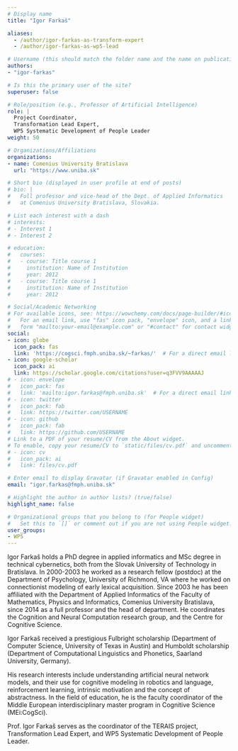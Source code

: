 ```yaml
---
# Display name
title: "Igor Farkaš"

aliases:
  - /author/igor-farkas-as-transform-expert
  - /author/igor-farkas-as-wp5-lead

# Username (this should match the folder name and the name on publications)
authors:
- "igor-farkas"

# Is this the primary user of the site?
superuser: false

# Role/position (e.g., Professor of Artificial Intelligence)
role: |
  Project Coordinator,
  Transformation Lead Expert,
  WP5 Systematic Development of People Leader
weight: 50

# Organizations/Affiliations
organizations:
- name: Comenius University Bratislava
  url: "https://www.uniba.sk"

# Short bio (displayed in user profile at end of posts)
# bio: |
#   Full professor and vice-head of the Dept. of Applied Informatics
#   at Comenius University Bratislava, Slovakia.

# List each interest with a dash
# interests:
# - Interest 1
# - Interest 2

# education:
#   courses:
#   - course: Title course 1
#     institution: Name of Institution
#     year: 2012
#   - course: Title course 1
#     institution: Name of Institution
#     year: 2012

# Social/Academic Networking
# For available icons, see: https://wowchemy.com/docs/page-builder/#icons
#   For an email link, use "fas" icon pack, "envelope" icon, and a link in the
#   form "mailto:your-email@example.com" or "#contact" for contact widget.
social:
- icon: globe
  icon_pack: fas
  link: 'https://cogsci.fmph.uniba.sk/~farkas/'  # For a direct email link, use "mailto:test@example.org".
- icon: google-scholar
  icon_pack: ai
  link: https://scholar.google.com/citations?user=q3FVV9AAAAAJ
# - icon: envelope
#   icon_pack: fas
#   link: 'mailto:igor.farkas@fmph.uniba.sk'  # For a direct email link, use "mailto:test@example.org".
# - icon: twitter
#   icon_pack: fab
#   link: https://twitter.com/USERNAME
# - icon: github
#   icon_pack: fab
#   link: https://github.com/USERNAME
# Link to a PDF of your resume/CV from the About widget.
# To enable, copy your resume/CV to `static/files/cv.pdf` and uncomment the lines below.
# - icon: cv
#   icon_pack: ai
#   link: files/cv.pdf

# Enter email to display Gravatar (if Gravatar enabled in Config)
email: "igor.farkas@fmph.uniba.sk"

# Highlight the author in author lists? (true/false)
highlight_name: false

# Organizational groups that you belong to (for People widget)
#   Set this to `[]` or comment out if you are not using People widget.
user_groups:
- WP5
---
```

Igor Farkaš holds a PhD degree in applied informatics and MSc degree in technical cybernetics, both from the Slovak University of Technology in Bratislava. In 2000-2003 he worked as a research fellow (postdoc) at the Department of Psychology, University of Richmond, VA where he worked on connectionist modeling of early lexical acquisition.
Since 2003 he has been affiliated with the Department of Applied Informatics of the Faculty of Mathematics, Physics and Informatics, Comenius University Bratislava, since 2014 as a full professor and the head of department. He coordinates the Cognition and Neural Computation research group, and the Centre for Cognitive Science.

Igor Farkaš received a prestigious Fulbright scholarship (Department of Computer Science, University of Texas in Austin) and Humboldt scholarship (Department of Computational Linguistics and Phonetics, Saarland University, Germany).

His research interests include understanding artificial neural network models, and their use for cognitive modeling in robotics and language, reinforcement learning, intrinsic motivation and the concept of abstractness.
In the field of education, he is the faculty coordinator of the Middle European interdisciplinary master program in Cognitive Science (MEi:CogSci).

Prof. Igor Farkaš serves as the coordinator of the TERAIS project,
Transformation Lead Expert, and WP5 Systematic Development of People Leader.
